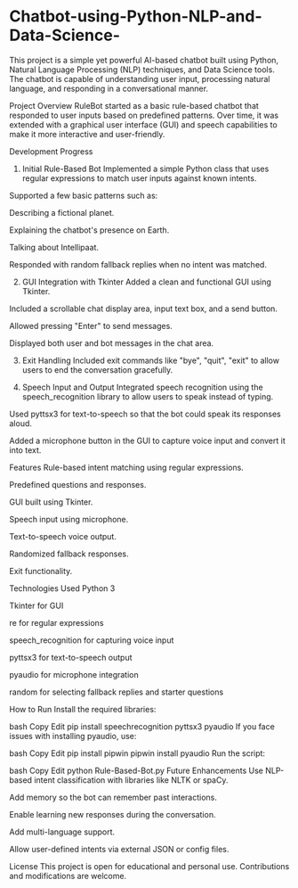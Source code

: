 # Chatbot-using-Python-NLP-and-Data-Science-
This project is a simple yet powerful AI-based chatbot built using Python, Natural Language Processing (NLP) techniques, and Data Science tools. The chatbot is capable of understanding user input, processing natural language, and responding in a conversational manner.

Project Overview
RuleBot started as a basic rule-based chatbot that responded to user inputs based on predefined patterns. Over time, it was extended with a graphical user interface (GUI) and speech capabilities to make it more interactive and user-friendly.

Development Progress
1. Initial Rule-Based Bot
Implemented a simple Python class that uses regular expressions to match user inputs against known intents.

Supported a few basic patterns such as:

Describing a fictional planet.

Explaining the chatbot's presence on Earth.

Talking about Intellipaat.

Responded with random fallback replies when no intent was matched.

2. GUI Integration with Tkinter
Added a clean and functional GUI using Tkinter.

Included a scrollable chat display area, input text box, and a send button.

Allowed pressing "Enter" to send messages.

Displayed both user and bot messages in the chat area.

3. Exit Handling
Included exit commands like "bye", "quit", "exit" to allow users to end the conversation gracefully.

4. Speech Input and Output
Integrated speech recognition using the speech_recognition library to allow users to speak instead of typing.

Used pyttsx3 for text-to-speech so that the bot could speak its responses aloud.

Added a microphone button in the GUI to capture voice input and convert it into text.

Features
Rule-based intent matching using regular expressions.

Predefined questions and responses.

GUI built using Tkinter.

Speech input using microphone.

Text-to-speech voice output.

Randomized fallback responses.

Exit functionality.

Technologies Used
Python 3

Tkinter for GUI

re for regular expressions

speech_recognition for capturing voice input

pyttsx3 for text-to-speech output

pyaudio for microphone integration

random for selecting fallback replies and starter questions

How to Run
Install the required libraries:

bash
Copy
Edit
pip install speechrecognition pyttsx3 pyaudio
If you face issues with installing pyaudio, use:

bash
Copy
Edit
pip install pipwin
pipwin install pyaudio
Run the script:

bash
Copy
Edit
python Rule-Based-Bot.py
Future Enhancements
Use NLP-based intent classification with libraries like NLTK or spaCy.

Add memory so the bot can remember past interactions.

Enable learning new responses during the conversation.

Add multi-language support.

Allow user-defined intents via external JSON or config files.

License
This project is open for educational and personal use. Contributions and modifications are welcome.

